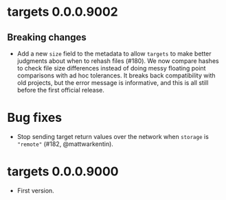 # targets 0.0.0.9002

## Breaking changes

* Add a new `size` field to the metadata to allow `targets` to make better judgments about when to rehash files (#180). We now compare hashes to check file size differences instead of doing messy floating point comparisons with ad hoc tolerances. It breaks back compatibility with old projects, but the error message is informative, and this is all still before the first official release.

# Bug fixes

* Stop sending target return values over the network when `storage` is `"remote"` (#182, @mattwarkentin).

# targets 0.0.0.9000

* First version.
